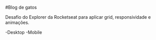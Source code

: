 #Blog de gatos

Desafio do Explorer da Rocketseat para aplicar grid, responsividade e animações.

-Desktop
-Mobile